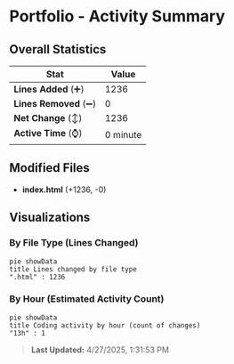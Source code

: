 # Portfolio - Activity Summary 

## Overall Statistics

| Stat                   | Value                                                             |
| ---------------------- | ----------------------------------------------------------------- |
| **Lines Added** (➕)   | 1236                                          |
| **Lines Removed** (➖) | 0                                        |
| **Net Change** (↕)    | 1236                |
| **Active Time** (⌚)   | 0 minute |


## Modified Files
- **index.html** (+1236, -0)

## Visualizations

### By File Type (Lines Changed)

```mermaid
pie showData
title Lines changed by file type
".html" : 1236
```

### By Hour (Estimated Activity Count)

```mermaid
pie showData
title Coding activity by hour (count of changes)
"13h" : 1
```


> **Last Updated:** 4/27/2025, 1:31:53 PM